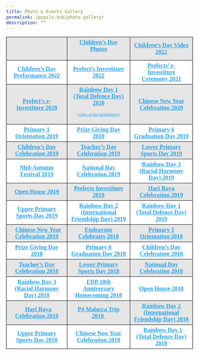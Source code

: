 ```yaml
---
title: Photo & Events Gallery
permalink: /pupils-hub/photo-gallery/
description: ""
---
```

<table border="0" style="box-sizing:inherit;border-collapse:collapse;border-spacing:0;max-width:100%;color:#222;font-family:&quot;font-style:normal;font-variant-ligatures:normal;font-variant-caps:normal;font-weight:400;letter-spacing:normal;orphans:2;text-align:start;text-transform:none;white-space:normal;widows:2;word-spacing:0;-webkit-text-stroke-width:0;background-color:#fff;text-decoration-thickness:initial;text-decoration-style:initial;text-decoration-color:initial;width:799px;height:498px">
    <tbody style="box-sizing:inherit">
        <tr style="box-sizing:inherit;background:#e6e6e6">
            <td valign="center" height="21" style="box-sizing:inherit;padding:5px 10px;border:1px solid #000;height:21px;width:247px;text-align:center">
                <strong style="box-sizing:inherit;font-weight:700">
                    <a href="https://www.youtube.com/watch?v=AUzKmqPVeA4" data-wplink-edit="true" style="box-sizing:inherit;background-color:transparent;transition:all .25s ease-in-out 0s;text-decoration:underline;color:#25a0e8"></a>
                </strong>
            </td>
            <td style="box-sizing:inherit;padding:5px 10px;border:1px solid #000;height:21px;width:267px;text-align:center">
                <strong style="box-sizing:inherit;font-weight:700">
                    <a href="https://photos.app.goo.gl/3jeHjuTzqWo3Sorb7" target="_blank" rel="noopener noreferrer" style="box-sizing:inherit;background-color:transparent;transition:all .25s ease-in-out 0s;text-decoration:underline;color:#25a0e8">
                        <b style="box-sizing:inherit;font-weight:700">Children’s Day Photos</b>
                    </a>
                </strong>
                <p style="box-sizing:inherit;font-size:1em"></p>
            </td>
            <td style="box-sizing:inherit;padding:5px 10px;border:1px solid #000;height:21px;width:263px;text-align:center">
                <a href="https://youtu.be/JRZ3Y81HYL4" target="_blank" rel="noopener noreferrer" style="box-sizing:inherit;background-color:transparent;transition:all .25s ease-in-out 0s;text-decoration:underline;color:#25a0e8">
                    <strong style="box-sizing:inherit;font-weight:700">
                        <b style="box-sizing:inherit;font-weight:700">Children’s Day Video 2022</b>
                    </strong>
                </a>
            </td>
        </tr>
        <tr style="box-sizing:inherit;background:#fff">
            <td style="box-sizing:inherit;padding:5px 10px;border:1px solid #000;width:263px;text-align:center">
                <strong style="box-sizing:inherit;font-weight:700">
                    <b style="box-sizing:inherit;font-weight:700">
                        <a href="https://youtu.be/r0q3ewxuKNo" target="_blank" rel="noopener noreferrer" style="box-sizing:inherit;background-color:transparent;transition:all .25s ease-in-out 0s;text-decoration:underline;color:#25a0e8">Children’s Day Performance 2022</a>
                        <br style="box-sizing:inherit">
                    </b>
                </strong>
            </td>
            <td style="box-sizing:inherit;padding:5px 10px;border:1px solid #000;width:263px;text-align:center">
                <strong style="box-sizing:inherit;font-weight:700">
                    <b style="box-sizing:inherit;font-weight:700">
                        <a href="https://youtu.be/UsolL1ErW-o" target="_blank" rel="noopener noreferrer" style="box-sizing:inherit;background-color:transparent;transition:all .25s ease-in-out 0s;text-decoration:underline;color:#25a0e8">Prefect’s Investiture 2022</a>
                        <br style="box-sizing:inherit">
                    </b>
                </strong>
                </strong>
            </td>
            <td style="box-sizing:inherit;padding:5px 10px;border:1px solid #000;width:263px;text-align:center">
                <strong style="box-sizing:inherit;font-weight:700">
                    <b style="box-sizing:inherit;font-weight:700">
                        <a href="https://youtu.be/mA7TnK2MSSs" target="_blank" rel="noopener noreferrer" style="box-sizing:inherit;background-color:transparent;transition:all .25s ease-in-out 0s;text-decoration:underline;color:#25a0e8">Prefects’ e-Investiture Ceremony 2021</a>
                        <br style="box-sizing:inherit">
                    </b>
                </strong>
            </td>
        </tr>
        <tr style="box-sizing:inherit;background:#e6e6e6">
            <td valign="center" height="21" style="box-sizing:inherit;padding:5px 10px;border:1px solid #000;height:21px;width:247px;text-align:center">
                <strong style="box-sizing:inherit;font-weight:700">
                    <a href="https://www.youtube.com/watch?v=AUzKmqPVeA4" data-wplink-edit="true" style="box-sizing:inherit;background-color:transparent;transition:all .25s ease-in-out 0s;text-decoration:underline;color:#25a0e8">Prefect’s e-Investiture 2020</a>
                </strong>
            </td>
            <td style="box-sizing:inherit;padding:5px 10px;border:1px solid #000;height:21px;width:267px;text-align:center">
                <strong style="box-sizing:inherit;font-weight:700">
                    <a href="https://photos.app.goo.gl/DzYha47DnouMP4TP8" target="_blank" rel="noopener noreferrer" style="box-sizing:inherit;background-color:transparent;transition:all .25s ease-in-out 0s;text-decoration:underline;color:#25a0e8">
                        <b style="box-sizing:inherit;font-weight:700">Rainbow Day 1 (Total Defence Day) 2020</b>
                    </a>
                </strong>
                <p style="box-sizing:inherit;font-size:1em"></p>
                <p style="box-sizing:inherit;font-size:1em">
                    <a href="https://youtu.be/DtWGrG3ohng" target="_blank" rel="noopener noreferrer" style="box-sizing:inherit;background-color:transparent;transition:all .25s ease-in-out 0s;text-decoration:underline;color:#25a0e8">
                        <span style="box-sizing:inherit;font-size:8pt">(video of the performance)</span>
                    </a>
                </p>
            </td>
            <td style="box-sizing:inherit;padding:5px 10px;border:1px solid #000;height:21px;width:263px;text-align:center">
                <a href="https://photos.app.goo.gl/eSLXhm4cwf4iaZUcA" target="_blank" rel="noopener noreferrer" style="box-sizing:inherit;background-color:transparent;transition:all .25s ease-in-out 0s;text-decoration:underline;color:#25a0e8">
                    <strong style="box-sizing:inherit;font-weight:700">
                        <b style="box-sizing:inherit;font-weight:700">Chinese New Year Celebration 2020</b>
                    </strong>
                </a>
            </td>
        </tr>
        <tr style="box-sizing:inherit;background:#fff">
            <td valign="center" height="21" style="box-sizing:inherit;padding:5px 10px;border:1px solid #000;height:21px;width:247px;text-align:center">
                <strong style="box-sizing:inherit;font-weight:700">
                    <b style="box-sizing:inherit;font-weight:700">
                        <a href="https://photos.app.goo.gl/GSR9ejt5soopDyhz9" target="_blank" rel="noopener noreferrer" style="box-sizing:inherit;background-color:transparent;transition:all .25s ease-in-out 0s;text-decoration:underline;color:#25a0e8">Primary 1 Orientation 2019</a>
                    </b>
                </strong>
            </td>
            <td style="box-sizing:inherit;padding:5px 10px;border:1px solid #000;height:21px;width:267px;text-align:center">
                <strong style="box-sizing:inherit;font-weight:700">
                    <a href="https://photos.app.goo.gl/tEzBDjTJU1nKFfRD8" target="_blank" rel="noopener noreferrer" style="box-sizing:inherit;background-color:transparent;transition:all .25s ease-in-out 0s;text-decoration:underline;color:#25a0e8">Prize Giving Day 2019</a>
                </strong>
            </td>
            <td style="box-sizing:inherit;padding:5px 10px;border:1px solid #000;height:21px;width:263px;text-align:center">
                <strong style="box-sizing:inherit;font-weight:700">
                    <b style="box-sizing:inherit;font-weight:700">
                        <a href="https://photos.app.goo.gl/4aRaKLekAuRc6WkZ8" target="_blank" rel="noopener noreferrer" style="box-sizing:inherit;background-color:transparent;transition:all .25s ease-in-out 0s;text-decoration:underline;color:#25a0e8">Primary 6 Graduation Day 2019</a>
                    </b>
                </strong>
            </td>
        </tr>
        <tr style="box-sizing:inherit;background:#e6e6e6">
            <td valign="center" height="21" style="box-sizing:inherit;padding:5px 10px;border:1px solid #000;height:21px;width:247px;text-align:center">
                <a href="https://photos.app.goo.gl/v4vemNkyjkzczisr7" target="_blank" rel="noopener noreferrer" style="box-sizing:inherit;background-color:transparent;transition:all .25s ease-in-out 0s;text-decoration:underline;color:#25a0e8">
                    <strong style="box-sizing:inherit;font-weight:700">Children’s Day Celebration 2019</strong>
                </a>
            </td>
            <td style="box-sizing:inherit;padding:5px 10px;border:1px solid #000;height:21px;width:267px;text-align:center">
                <a href="https://photos.app.goo.gl/VSs5KoNvSsXBWpz89" target="_blank" rel="noopener noreferrer" style="box-sizing:inherit;background-color:transparent;transition:all .25s ease-in-out 0s;text-decoration:underline;color:#25a0e8">
                    <strong style="box-sizing:inherit;font-weight:700">Teacher’s Day Celebration 2019</strong>
                </a>
            </td>
            <td style="box-sizing:inherit;padding:5px 10px;border:1px solid #000;height:21px;width:263px;text-align:center">
                <a href="https://photos.app.goo.gl/4mdzC2CnekqysWL5A" target="_blank" rel="noopener noreferrer" style="box-sizing:inherit;background-color:transparent;transition:all .25s ease-in-out 0s;text-decoration:underline;color:#25a0e8">
                    <strong style="box-sizing:inherit;font-weight:700">
                        <b style="box-sizing:inherit;font-weight:700">Lower Primary Sports Day 2019</b>
                    </strong>
                </a>
            </td>
        </tr>
        <tr style="box-sizing:inherit;background:#fff">
            <td valign="center" height="21" style="box-sizing:inherit;padding:5px 10px;border:1px solid #000;height:21px;width:247px;text-align:center">
                <a href="https://photos.app.goo.gl/PPUPH4ozwEXFSFucA" target="_blank" rel="noopener noreferrer" style="box-sizing:inherit;background-color:transparent;transition:all .25s ease-in-out 0s;text-decoration:underline;color:#25a0e8">
                    <strong style="box-sizing:inherit;font-weight:700">
                        <b style="box-sizing:inherit;font-weight:700">Mid-Autumn Festival 2019</b>
                    </strong>
                </a>
            </td>
            <td style="box-sizing:inherit;padding:5px 10px;border:1px solid #000;height:21px;width:267px;text-align:center">
                <strong style="box-sizing:inherit;font-weight:700">
                    <a href="https://photos.app.goo.gl/k65iKEh8B4R2GqUe9" target="_blank" rel="noopener noreferrer" style="box-sizing:inherit;background-color:transparent;transition:all .25s ease-in-out 0s;text-decoration:underline;color:#25a0e8">
                        <b style="box-sizing:inherit;font-weight:700">National Day Celebration 2019</b>
                    </a>
                </strong>
            </td>
            <td style="box-sizing:inherit;padding:5px 10px;border:1px solid #000;height:21px;width:263px;text-align:center">
                <strong style="box-sizing:inherit;font-weight:700">
                    <b style="box-sizing:inherit;font-weight:700">
                        <a href="https://photos.app.goo.gl/i1S7dX96kqgnrmHG7" target="_blank" rel="noopener noreferrer" style="box-sizing:inherit;background-color:transparent;transition:all .25s ease-in-out 0s;text-decoration:underline;color:#25a0e8">Rainbow Day 3 (Racial Harmony Day) 2019</a>
                    </b>
                </strong>
            </td>
        </tr>
        <tr style="box-sizing:inherit;background:#e6e6e6">
            <td valign="center" height="21" style="box-sizing:inherit;padding:5px 10px;border:1px solid #000;height:21px;width:247px;text-align:center">
                <strong style="box-sizing:inherit;font-weight:700">
                    <b style="box-sizing:inherit;font-weight:700">
                        <a href="https://photos.app.goo.gl/XYiutEvCEjXBV3UXA" target="_blank" rel="noopener noreferrer" style="box-sizing:inherit;background-color:transparent;transition:all .25s ease-in-out 0s;text-decoration:underline;color:#25a0e8">Open House 2019</a>
                    </b>
                </strong>
            </td>
            <td style="box-sizing:inherit;padding:5px 10px;border:1px solid #000;height:21px;width:267px;text-align:center">
                <a href="https://photos.app.goo.gl/NqMGBpKx5BMqAV1U9" target="_blank" rel="noopener noreferrer" style="box-sizing:inherit;background-color:transparent;transition:all .25s ease-in-out 0s;text-decoration:underline;color:#25a0e8">
                    <strong style="box-sizing:inherit;font-weight:700">Prefects Investiture 2019</strong>
                </a>
            </td>
            <td style="box-sizing:inherit;padding:5px 10px;border:1px solid #000;height:21px;width:263px;text-align:center">
                <strong style="box-sizing:inherit;font-weight:700">
                    <b style="box-sizing:inherit;font-weight:700">
                        <a href="https://photos.app.goo.gl/5g3apHZ9Ejgg7cJt5" target="_blank" rel="noopener noreferrer" style="box-sizing:inherit;background-color:transparent;transition:all .25s ease-in-out 0s;text-decoration:underline;color:#25a0e8">Hari Raya Celebration 2019</a>
                    </b>
                </strong>
            </td>
        </tr>
        <tr style="box-sizing:inherit;background:#fff">
            <td valign="center" height="21" style="box-sizing:inherit;padding:5px 10px;border:1px solid #000;height:21px;width:247px;text-align:center">
                <strong style="box-sizing:inherit;font-weight:700">
                    <a href="https://photos.app.goo.gl/6xGJr3FeHsxyjY5YA" target="_blank" rel="noopener noreferrer" style="box-sizing:inherit;background-color:transparent;transition:all .25s ease-in-out 0s;text-decoration:underline;color:#25a0e8">Upper Primary Sports Day 2019</a>
                </strong>
            </td>
            <td style="box-sizing:inherit;padding:5px 10px;border:1px solid #000;height:21px;width:267px;text-align:center">
                <strong style="box-sizing:inherit;font-weight:700">
                    <a href="https://photos.app.goo.gl/U9aKCqgtqT78WJFq9" target="_blank" rel="noopener noreferrer" style="box-sizing:inherit;background-color:transparent;transition:all .25s ease-in-out 0s;text-decoration:underline;color:#25a0e8">Rainbow Day 2 (International Friendship Day) 2019</a>
                </strong>
            </td>
            <td style="box-sizing:inherit;padding:5px 10px;border:1px solid #000;height:21px;width:263px;text-align:center">
                <a href="https://photos.app.goo.gl/6cbU7ZeHQ82jWXJo6" target="_blank" rel="noopener noreferrer" style="box-sizing:inherit;background-color:transparent;transition:all .25s ease-in-out 0s;text-decoration:underline;color:#25a0e8">
                    <strong style="box-sizing:inherit;font-weight:700">
                        <b style="box-sizing:inherit;font-weight:700">Rainbow Day 1 (Total Defence Day) 2019</b>
                    </strong>
                </a>
            </td>
        </tr>
        <tr style="box-sizing:inherit;background:#e6e6e6">
            <td valign="center" height="21" style="box-sizing:inherit;padding:5px 10px;border:1px solid #000;height:21px;width:247px;text-align:center">
                <strong style="box-sizing:inherit;font-weight:700">
                    <b style="box-sizing:inherit;font-weight:700">&nbsp; <a href="https://photos.app.goo.gl/ZbCJwG4Bgr1np2iQ8" target="_blank" rel="noopener noreferrer" style="box-sizing:inherit;background-color:transparent;transition:all .25s ease-in-out 0s;text-decoration:underline;color:#25a0e8">Chinese New Year Celebration 2019</a>
                    </b>
                </strong>
            </td>
            <td style="box-sizing:inherit;padding:5px 10px;border:1px solid #000;height:21px;width:267px;text-align:center">
                <strong style="box-sizing:inherit;font-weight:700">
                    <a href="https://photos.app.goo.gl/QaEmhWdqRQPDLhQb6" target="_blank" rel="noopener noreferrer" style="box-sizing:inherit;background-color:transparent;transition:all .25s ease-in-out 0s;text-decoration:underline;color:#25a0e8">Endeavour Celebrates 2018</a>
                </strong>
            </td>
            <td style="box-sizing:inherit;padding:5px 10px;border:1px solid #000;height:21px;width:263px;text-align:center">
                <strong style="box-sizing:inherit;font-weight:700">
                    <b style="box-sizing:inherit;font-weight:700">
                        <a href="https://photos.app.goo.gl/4RsKMqxqLGCt5XdG6" target="_blank" rel="noopener noreferrer" style="box-sizing:inherit;background-color:transparent;transition:all .25s ease-in-out 0s;text-decoration:underline;color:#25a0e8">Primary 1 Orientation 2018</a>
                    </b>
                </strong>
            </td>
        </tr>
        <tr style="box-sizing:inherit;background:#fff">
            <td valign="center" height="21" style="box-sizing:inherit;padding:5px 10px;border:1px solid #000;height:21px;width:247px;text-align:center">
                <a href="https://photos.app.goo.gl/68f7ntFi2Nc3YxF79" target="_blank" rel="noopener noreferrer" style="box-sizing:inherit;background-color:transparent;transition:all .25s ease-in-out 0s;text-decoration:underline;color:#25a0e8">
                    <strong style="box-sizing:inherit;font-weight:700">Prize Giving Day 2018</strong>
                </a>
            </td>
            <td style="box-sizing:inherit;padding:5px 10px;border:1px solid #000;height:21px;width:267px;text-align:center">
                <a href="https://photos.app.goo.gl/7sDtqA4VTdPVnboC8" target="_blank" rel="noopener noreferrer" style="box-sizing:inherit;background-color:transparent;transition:all .25s ease-in-out 0s;text-decoration:underline;color:#25a0e8">
                    <strong style="box-sizing:inherit;font-weight:700">Primary 6 Graduation Day 2018</strong>
                </a>
            </td>
            <td style="box-sizing:inherit;padding:5px 10px;border:1px solid #000;height:21px;width:263px;text-align:center">
                <a href="https://photos.app.goo.gl/myuu4tCwwwoMtzkq8" target="_blank" rel="noopener noreferrer" style="box-sizing:inherit;background-color:transparent;transition:all .25s ease-in-out 0s;text-decoration:underline;color:#25a0e8">
                    <strong style="box-sizing:inherit;font-weight:700">Children’s Day Celebration 2018</strong>
                </a>
                <b style="box-sizing:inherit;font-weight:700"></b>
            </td>
        </tr>
        <tr style="box-sizing:inherit;background:#e6e6e6">
            <td valign="center" height="21" style="box-sizing:inherit;padding:5px 10px;border:1px solid #000;height:21px;width:247px;text-align:center">
                <a href="https://photos.app.goo.gl/se1K35LWD3S2gbrP7" target="_blank" rel="noopener noreferrer" style="box-sizing:inherit;background-color:transparent;transition:all .25s ease-in-out 0s;text-decoration:underline;color:#25a0e8">
                    <strong style="box-sizing:inherit;font-weight:700">Teacher’s Day Celebration 2018</strong>
                </a>
            </td>
            <td style="box-sizing:inherit;padding:5px 10px;border:1px solid #000;height:21px;width:267px;text-align:center">
                <a href="https://photos.app.goo.gl/52b2YTK2aspcWMYS9" target="_blank" rel="noopener noreferrer" style="box-sizing:inherit;background-color:transparent;transition:all .25s ease-in-out 0s;text-decoration:underline;color:#25a0e8">
                    <strong style="box-sizing:inherit;font-weight:700">
                        <b style="box-sizing:inherit;font-weight:700">Lower Primary Sports Day 2018</b>
                    </strong>
                </a>
            </td>
            <td style="box-sizing:inherit;padding:5px 10px;border:1px solid #000;height:21px;width:263px;text-align:center">
                <a href="https://photos.app.goo.gl/x3AKVCWJEXFf75ycA" target="_blank" rel="noopener noreferrer" style="box-sizing:inherit;background-color:transparent;transition:all .25s ease-in-out 0s;text-decoration:underline;color:#25a0e8">
                    <strong style="box-sizing:inherit;font-weight:700">
                        <b style="box-sizing:inherit;font-weight:700">National Day Celebration 2018</b>
                    </strong>
                </a>
            </td>
        </tr>
        <tr style="box-sizing:inherit;background:#fff">
            <td valign="center" height="21" style="box-sizing:inherit;padding:5px 10px;border:1px solid #000;height:21px;width:247px;text-align:center">
                <strong style="box-sizing:inherit;font-weight:700">
                    <a href="https://photos.app.goo.gl/J1FtsUGrgMAVjqQ4A" target="_blank" rel="noopener noreferrer" style="box-sizing:inherit;background-color:transparent;transition:all .25s ease-in-out 0s;text-decoration:underline;color:#25a0e8">Rainbow Day 3 (Racial Harmony Day) 2018</a>
                </strong>
            </td>
            <td style="box-sizing:inherit;padding:5px 10px;border:1px solid #000;height:21px;width:267px;text-align:center">
                <a href="https://photos.app.goo.gl/LuZH7zZYeFxk1NWW6" target="_blank" rel="noopener noreferrer" style="box-sizing:inherit;background-color:transparent;transition:all .25s ease-in-out 0s;text-decoration:underline;color:#25a0e8">
                    <strong style="box-sizing:inherit;font-weight:700">
                        <b style="box-sizing:inherit;font-weight:700">EDP 10th Anniversary Homecoming 2018</b>
                    </strong>
                </a>
            </td>
            <td style="box-sizing:inherit;padding:5px 10px;border:1px solid #000;height:21px;width:263px;text-align:center">
                <strong style="box-sizing:inherit;font-weight:700">
                    <b style="box-sizing:inherit;font-weight:700">
                        <a href="https://photos.app.goo.gl/Mc4zncnDQStZCKon8" target="_blank" rel="noopener noreferrer" style="box-sizing:inherit;background-color:transparent;transition:all .25s ease-in-out 0s;text-decoration:underline;color:#25a0e8">Open House 2018</a>
                    </b>
                </strong>
            </td>
        </tr>
        <tr style="box-sizing:inherit;background:#e6e6e6">
            <td valign="center" height="21" style="box-sizing:inherit;padding:5px 10px;border:1px solid #000;height:21px;width:247px;text-align:center">&nbsp; <a href="https://photos.app.goo.gl/B97Un8fL43jxccfg6" target="_blank" rel="noopener noreferrer" style="box-sizing:inherit;background-color:transparent;transition:all .25s ease-in-out 0s;text-decoration:underline;color:#25a0e8">
                    <strong style="box-sizing:inherit;font-weight:700">
                        <b style="box-sizing:inherit;font-weight:700">Hari Raya Celebration 2018</b>
                    </strong>
                </a>
            </td>
            <td style="box-sizing:inherit;padding:5px 10px;border:1px solid #000;height:21px;width:267px;text-align:center">
                <strong style="box-sizing:inherit;font-weight:700">
                    <b style="box-sizing:inherit;font-weight:700">
                        <a href="https://photos.app.goo.gl/zvZs4Eeh7TEJm0qH3" target="_blank" rel="noopener noreferrer" style="box-sizing:inherit;background-color:transparent;transition:all .25s ease-in-out 0s;text-decoration:underline;color:#25a0e8">P4 Malacca Trip 2018&nbsp;</a>
                    </b>
                </strong>
            </td>
            <td style="box-sizing:inherit;padding:5px 10px;border:1px solid #000;height:21px;width:263px;text-align:center">
                <strong style="box-sizing:inherit;font-weight:700">
                    <b style="box-sizing:inherit;font-weight:700">
                        <a href="https://photos.app.goo.gl/YcdSglh7sCruNFHw1" target="_blank" rel="noopener noreferrer" style="box-sizing:inherit;background-color:transparent;transition:all .25s ease-in-out 0s;text-decoration:underline;color:#25a0e8">Rainbow Day 2 (International Friendship Day) 2018</a>
                    </b>
                </strong>
            </td>
        </tr>
        <tr style="box-sizing:inherit;background:#fff">
            <td valign="center" height="21" style="box-sizing:inherit;padding:5px 10px;border:1px solid #000;height:21px;width:247px;text-align:center">
                <strong style="box-sizing:inherit;font-weight:700">
                    <a href="https://photos.app.goo.gl/ZDmPMvoQRSRyFN7B3" target="_blank" rel="noopener noreferrer" style="box-sizing:inherit;background-color:transparent;transition:all .25s ease-in-out 0s;text-decoration:underline;color:#25a0e8">Upper Primary Sports Day 2018</a>
                </strong>
            </td>
            <td style="box-sizing:inherit;padding:5px 10px;border:1px solid #000;height:21px;width:267px;text-align:center">
                <strong style="box-sizing:inherit;font-weight:700">
                    <b style="box-sizing:inherit;font-weight:700">
                        <a href="https://photos.app.goo.gl/quO6YEIlu2wCBbwn1" target="_blank" rel="noopener noreferrer" style="box-sizing:inherit;background-color:transparent;transition:all .25s ease-in-out 0s;text-decoration:underline;color:#25a0e8">Chinese New Year Celebration 2018</a>
                    </b>
                </strong>
            </td>
            <td style="box-sizing:inherit;padding:5px 10px;border:1px solid #000;height:21px;width:263px;text-align:center">&nbsp; <strong style="box-sizing:inherit;font-weight:700">
                    <a href="https://photos.app.goo.gl/5k6tCJvoHaxAayFj2" target="_blank" rel="noopener noreferrer" style="box-sizing:inherit;background-color:transparent;transition:all .25s ease-in-out 0s;text-decoration:underline;color:#25a0e8">Rainbow Day 1 (Total Defence Day) 2018</a>
                </strong>
            </td>
        </tr>
    </tbody>
</table>